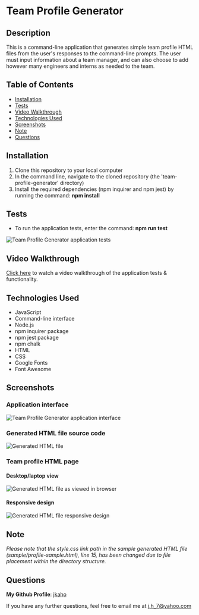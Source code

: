# Team Profile Generator 

## Description

This is a command-line application that generates simple team profile HTML files from the user's responses to the command-line prompts.
The user must input information about a team manager, and can also choose to add however many engineers and interns as needed to the team.

## Table of Contents

- [Installation](#Installation)
- [Tests](#Tests)
- [Video Walkthrough](#Video-Walkthrough)
- [Technologies Used](#Technologies-Used)
- [Screenshots](#Screenshots)
- [Note](#Note)
- [Questions](#Questions)

## Installation 

1. Clone this repository to your local computer 
2. In the command line, navigate to the cloned repository (the 'team-profile-generator' directory)
3. Install the required dependencies (npm inquirer and npm jest) by running the command: **npm install**

## Tests

- To run the application tests, enter the command: **npm run test**

![Team Profile Generator application tests](images/tests.png)

## Video Walkthrough

[Click here](https://drive.google.com/file/d/1EgfNIgPM4sPaRfBSZoKfzu68dSq631Oc/view) to watch a video walkthrough of the application tests & functionality.

## Technologies Used 
- JavaScript
- Command-line interface
- Node.js
- npm inquirer package
- npm jest package 
- npm chalk
- HTML
- CSS 
- Google Fonts
- Font Awesome

## Screenshots 

### Application interface
![Team Profile Generator application interface](images/application.png)

### Generated HTML file source code
![Generated HTML file](images/code.png)

### Team profile HTML page

#### Desktop/laptop view 
![Generated HTML file as viewed in browser](images/browser.png)

#### Responsive design
![Generated HTML file responsive design](images/browser-responsive.png)

## Note 

*Please note that the style.css link path in the sample generated HTML file (sample/profile-sample.html), line 15, has been changed due to file placement within the directory structure.*

## Questions

**My Github Profile**: [jkaho](https://github.com/jkaho)

If you have any further questions, feel free to email me at [j.h_7@yahoo.com](mailto:j.h_7@yahoo.com)

